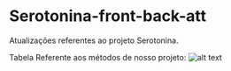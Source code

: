 # Serotonina-front-back-att
Atualizações referentes ao projeto Serotonina.
<br>

Tabela Referente aos métodos de nosso projeto:
![alt text](https://github.com/giovannalauraa/Serotonina-front-back-att/blob/6de594bc0e2ede80c2d65eafe59c264f2b696b27/API.png)
